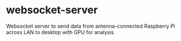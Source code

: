 # websocket-server
Websocket server to send data from antenna-connected Raspberry Pi across LAN to desktop with GPU for analysis
